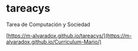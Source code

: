 # tareacys
Tarea de Computación y Sociedad

[https://m-alvaradox.github.io/tareacys/](https://m-alvaradox.github.io/Curriculum-Mario/)

